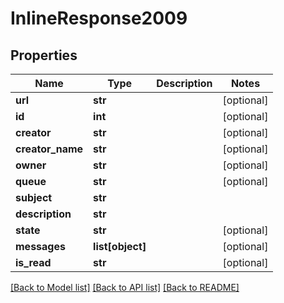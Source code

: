 # InlineResponse2009

## Properties
Name | Type | Description | Notes
------------ | ------------- | ------------- | -------------
**url** | **str** |  | [optional] 
**id** | **int** |  | [optional] 
**creator** | **str** |  | [optional] 
**creator_name** | **str** |  | [optional] 
**owner** | **str** |  | [optional] 
**queue** | **str** |  | [optional] 
**subject** | **str** |  | 
**description** | **str** |  | 
**state** | **str** |  | [optional] 
**messages** | **list[object]** |  | [optional] 
**is_read** | **str** |  | [optional] 

[[Back to Model list]](../README.md#documentation-for-models) [[Back to API list]](../README.md#documentation-for-api-endpoints) [[Back to README]](../README.md)

